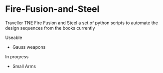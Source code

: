 # Fire-Fusion-and-Steel
Traveller TNE Fire Fusion and Steel
a set of python scripts to automate the design sequences from the books currently

Useable
- Gauss weapons

In progress 

- Small Arms
